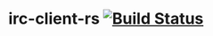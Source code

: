 # irc-client-rs [![Build Status](https://travis-ci.org/MasonMoreland/irc-client-rs.svg?branch=master)](https://travis-ci.org/MasonMoreland/irc-client-rs)
